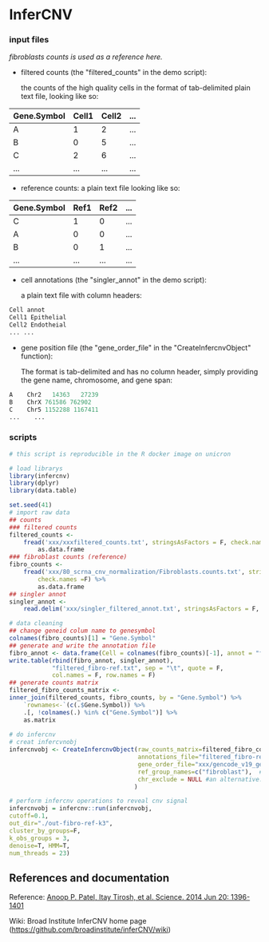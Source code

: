 # InferCNV

### input files

*fibroblasts counts is used as a reference here.*

- filtered counts (the "filtered_counts" in the demo script): 

  the counts of the high quality cells in the format of tab-delimited plain text file, looking like so:  

| Gene.Symbol | Cell1 | Cell2 | ...  |
| ----------- | ----- | ----- | ---- |
| A           | 1     | 2     | ...  |
| B           | 0     | 5     | ...  |
| C           | 2     | 6     | ...  |
| ...         | ...   | ...   | ...  |

- reference counts: a plain text file looking like so:  

| Gene.Symbol | Ref1 | Ref2 | ...  |
| ----------- | ---- | ---- | ---- |
| C           | 1    | 0    | ...  |
| A           | 0    | 0    | ...  |
| B           | 0    | 1    | ...  |
| ...         | ...  | ...  | ...  |

- cell annotations (the "singler_annot" in the demo script): 

  a plain text file with column headers:  

```r
Cell annot
Cell1 Epithelial
Cell2 Endotheial
... ...
```

- gene position file (the "gene_order_file" in the "CreateInfercnvObject" function): 

  The format is tab-delimited and has no column header, simply providing the gene name, chromosome, and gene span:

```r
A    Chr2	14363	27239
B    ChrX 761586 762902
C    Chr5 1152288 1167411
...    ...
```

### scripts

```r
# this script is reproducible in the R docker image on unicron

# load librarys
library(infercnv)
library(dplyr)
library(data.table)

set.seed(41)
# import raw data
## counts
### filtered counts
filtered_counts <- 
	fread('xxx/xxxfiltered_counts.txt', stringsAsFactors = F, check.names =F) %>% 
		as.data.frame
### fibroblast counts (reference)
fibro_counts <- 
	fread('xxx/80_scrna_cnv_normalization/Fibroblasts.counts.txt', stringsAsFactors = F,
        check.names =F) %>% 
		as.data.frame
## singler annot
singler_annot <- 
	read.delim('xxx/singler_filtered_annot.txt', stringsAsFactors = F, check.names = F)

# data cleaning
## change geneid colum name to genesymbol
colnames(fibro_counts)[1] = "Gene.Symbol"
## generate and write the annotation file
fibro_annot <- data.frame(Cell = colnames(fibro_counts)[-1], annot = "fibroblast")
write.table(rbind(fibro_annot, singler_annot), 
            "filtered_fibro-ref.txt", sep = "\t", quote = F, 
            col.names = F, row.names = F)
## generate counts matrix
filtered_fibro_counts_matrix <- 
inner_join(filtered_counts, fibro_counts, by = "Gene.Symbol") %>% 
	`rownames<-`(c(.$Gene.Symbol)) %>% 
	.[, !colnames(.) %in% c("Gene.Symbol")] %>% 
	as.matrix
 
# do infercnv
# creat infercvnobj
infercnvobj <- CreateInfercnvObject(raw_counts_matrix=filtered_fibro_counts_matrix, 
                                    annotations_file="filtered_fibro-ref.txt", delim="\t", 
                                    gene_order_file="xxx/gencode_v19_gene_pos.txt",
                                    ref_group_names=c("fibroblast"),  #an alternative: NULL
                                    chr_exclude = NULL #an alternative: c("ChrM", "ChrX")
                                   )

# perform infercnv operations to reveal cnv signal
infercnvobj = infercnv::run(infercnvobj, 
cutoff=0.1,
out_dir="./out-fibro-ref-k3",
cluster_by_groups=F, 
k_obs_groups = 3,
denoise=T, HMM=T,  
num_threads = 23)
```
## References and documentation 
Reference: [Anoop P. Patel, Itay Tirosh, et al. Science. 2014 Jun 20: 1396-1401](http://www.ncbi.nlm.nih.gov/pmc/articles/PMC4123637/)

Wiki: Broad Institute InferCNV home page (https://github.com/broadinstitute/inferCNV/wiki)

